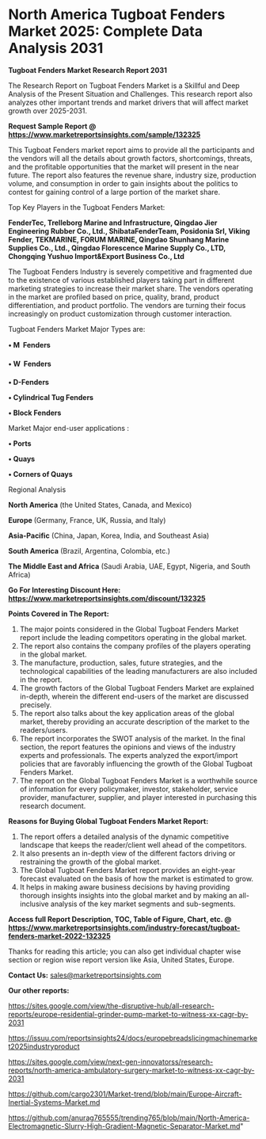 # North America Tugboat Fenders Market 2025: Complete Data Analysis 2031

<strong>Tugboat Fenders Market Research Report 2031</strong>

The Research Report on Tugboat Fenders Market is a Skillful and Deep Analysis of the Present Situation and Challenges. This research report also analyzes other important trends and market drivers that will affect market growth over 2025-2031.

<strong>Request Sample Report @ <a href=https://www.marketreportsinsights.com/sample/132325>https://www.marketreportsinsights.com/sample/132325</a></strong>

This Tugboat Fenders market report aims to provide all the participants and the vendors will all the details about growth factors, shortcomings, threats, and the profitable opportunities that the market will present in the near future. The report also features the revenue share, industry size, production volume, and consumption in order to gain insights about the politics to contest for gaining control of a large portion of the market share.

Top Key Players in the Tugboat Fenders Market:

<strong>FenderTec, Trelleborg Marine and Infrastructure, Qingdao Jier Engineering Rubber Co., Ltd., ShibataFenderTeam, Posidonia Srl, Viking Fender, TEKMARINE, FORUM MARINE, Qingdao Shunhang Marine Supplies Co., Ltd., Qingdao Florescence Marine Supply Co., LTD, Chongqing Yushuo Import&Export Business Co., Ltd</strong>

The Tugboat Fenders Industry is severely competitive and fragmented due to the existence of various established players taking part in different marketing strategies to increase their market share. The vendors operating in the market are profiled based on price, quality, brand, product differentiation, and product portfolio. The vendors are turning their focus increasingly on product customization through customer interaction.

Tugboat Fenders Market Major Types are:

<strong>• M  Fenders

• W  Fenders

• D-Fenders

• Cylindrical Tug Fenders

• Block Fenders</strong>

Market Major end-user applications :

<strong>• Ports

• Quays

• Corners of Quays</strong>

Regional Analysis

</u><strong><b>North America</b></strong> (the United States, Canada, and Mexico)

<strong><b>Europe </b></strong>(Germany, France, UK, Russia, and Italy)

<strong><b>Asia-Pacific</b></strong> (China, Japan, Korea, India, and Southeast Asia)

<strong><b>South America</b></strong> (Brazil, Argentina, Colombia, etc.)

<strong><b>The Middle East and Africa</b></strong> (Saudi Arabia, UAE, Egypt, Nigeria, and South Africa)

<strong>Go For Interesting Discount Here: <a href=https://www.marketreportsinsights.com/discount/132325>https://www.marketreportsinsights.com/discount/132325</a></strong>

<strong>Points Covered in The Report:</strong>
<ol>
  <li>The major points considered in the Global Tugboat Fenders Market report include the leading competitors operating in the global market.</li>
  <li>The report also contains the company profiles of the players operating in the global market.</li>
  <li>The manufacture, production, sales, future strategies, and the technological capabilities of the leading manufacturers are also included in the report.</li>
  <li>The growth factors of the Global Tugboat Fenders Market are explained in-depth, wherein the different end-users of the market are discussed precisely.</li>
  <li>The report also talks about the key application areas of the global market, thereby providing an accurate description of the market to the readers/users.</li>
  <li>The report incorporates the SWOT analysis of the market. In the final section, the report features the opinions and views of the industry experts and professionals. The experts analyzed the export/import policies that are favorably influencing the growth of the Global Tugboat Fenders Market.</li>
  <li>The report on the Global Tugboat Fenders Market is a worthwhile source of information for every policymaker, investor, stakeholder, service provider, manufacturer, supplier, and player interested in purchasing this research document.</li>
</ol>
<strong>Reasons for Buying Global Tugboat Fenders Market Report:</strong>

<ol>
  <li>The report offers a detailed analysis of the dynamic competitive landscape that keeps the reader/client well ahead of the competitors.</li>
  <li>It also presents an in-depth view of the different factors driving or restraining the growth of the global market.</li>
  <li>The Global Tugboat Fenders Market report provides an eight-year forecast evaluated on the basis of how the market is estimated to grow.</li>
  <li>It helps in making aware business decisions by having providing thorough insights insights into the global market and by making an all-inclusive analysis of the key market segments and sub-segments.</li>
</ol>
<strong>Access full Report Description, TOC, Table of Figure, Chart, etc. @ <a href=https://www.marketreportsinsights.com/industry-forecast/tugboat-fenders-market-2022-132325>https://www.marketreportsinsights.com/industry-forecast/tugboat-fenders-market-2022-132325</a></strong>


Thanks for reading this article; you can also get individual chapter wise section or region wise report version like Asia, United States, Europe.

<strong>Contact Us:</strong>
sales@marketreportsinsights.com

<strong>Our other reports:</strong>

<a href=https://sites.google.com/view/the-disruptive-hub/all-research-reports/europe-residential-grinder-pump-market-to-witness-xx-cagr-by-2031>https://sites.google.com/view/the-disruptive-hub/all-research-reports/europe-residential-grinder-pump-market-to-witness-xx-cagr-by-2031</a>

<a href=https://issuu.com/reportsinsights24/docs/europebreadslicingmachinemarket2025industryproduct>https://issuu.com/reportsinsights24/docs/europebreadslicingmachinemarket2025industryproduct</a>

<a href=https://sites.google.com/view/next-gen-innovatorss/research-reports/north-america-ambulatory-surgery-market-to-witness-xx-cagr-by-2031>https://sites.google.com/view/next-gen-innovatorss/research-reports/north-america-ambulatory-surgery-market-to-witness-xx-cagr-by-2031</a>

<a href=https://github.com/cargo2301/Market-trend/blob/main/Europe-Aircraft-Inertial-Systems-Market.md>https://github.com/cargo2301/Market-trend/blob/main/Europe-Aircraft-Inertial-Systems-Market.md</a>

<a href=https://github.com/anurag765555/trending765/blob/main/North-America-Electromagnetic-Slurry-High-Gradient-Magnetic-Separator-Market.md>https://github.com/anurag765555/trending765/blob/main/North-America-Electromagnetic-Slurry-High-Gradient-Magnetic-Separator-Market.md</a>"

